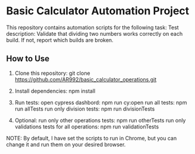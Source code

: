 # Basic Calculator Automation Project

This repository contains automation scripts for the following task:
Test description: Validate that dividing two numbers works correctly on each build. If not, report which builds are broken.

## How to Use
1. Clone this repository:
git clone https://github.com/AR992/basic_calculator_operations.git

2. Install dependencies:
npm install

3. Run tests:
open cypress dashbord: npm run cy:open
run all tests: npm run allTests
run only division tests: npm run divisionTests

4. Optional:
run only other operations tests: npm run otherTests
run only validations tests for all operations: npm run validationTests

NOTE: By default, I have set the scripts to run in Chrome, but you can change it and run them on your desired browser.
